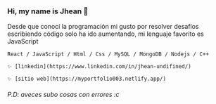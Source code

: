 ### Hi, my name is Jhean 👋

Desde que conocí la programación mi gusto por resolver desafíos escribiendo código solo ha ido aumentando, mi lenguaje favorito es JavaScript 

	
	React / JavaScript / Html / Css / MySQL / MongoDB / Nodejs / C++

  	✨ [linkedin](https://www.linkedin.com/in/jhean-undifined/)
    
  	✨ [sitio web](https://myportfolio003.netlify.app/)


###### P.D: aveces subo cosas con errores :c
